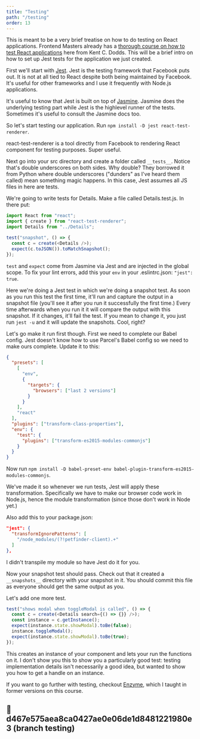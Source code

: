 ```yaml
---
title: "Testing"
path: "/testing"
order: 13
---
```


This is meant to be a very brief treatise on how to do testing on React applications. Frontend Masters already has a [thorough course on how to test React applications][kcd] here from Kent C. Dodds. This will be a brief intro on how to set up Jest tests for the application we just created.

First we'll start with [Jest][jest]. Jest is the testing framework that Facebook puts out. It is not at all tied to React despite both being maintained by Facebook. It's useful for other frameworks and I use it frequently with Node.js applications.

It's useful to know that Jest is built on top of [Jasmine][jasmine]. Jasmine does the underlying testing part while Jest is the highlevel runner of the tests. Sometimes it's useful to consult the Jasmine docs too.

So let's start testing our application. Run `npm install -D jest react-test-renderer`.

react-test-renderer is a tool directly from Facebook to rendering React component for testing purposes. Super useful.

Next go into your src directory and create a folder called `__tests__`. Notice that's double underscores on both sides. Why double? They borrowed it from Python where double underscores ("dunders" as I've heard them called) mean something magic happens. In this case, Jest assumes all JS files in here are tests.

We're going to write tests for Details. Make a file called Details.test.js. In there put:

```javascript
import React from "react";
import { create } from "react-test-renderer";
import Details from "../Details";

test("snapshot", () => {
  const c = create(<Details />);
  expect(c.toJSON()).toMatchSnapshot();
});
```

`test` and `expect` come from Jasmine via Jest and are injected in the global scope. To fix your lint errors, add this your `env` in your .eslintrc.json: `"jest": true`.

Here we're doing a Jest test in which we're doing a snapshot test. As soon as you run this test the first time, it'll run and capture the output in a snapshot file (you'll see it after you run it successfully the first time.) Every time afterwards when you run it it will compare the output with this snapshot. If it changes, it'll fail the test. If you mean to change it, you just run `jest -u` and it will update the snapshots. Cool, right?

Let's go make it run first though. First we need to complete our Babel config. Jest doesn't know how to use Parcel's Babel config so we need to make ours complete. Update it to this:

```json
{
  "presets": [
    [
      "env",
      {
        "targets": {
          "browsers": ["last 2 versions"]
        }
      }
    ],
    "react"
  ],
  "plugins": ["transform-class-properties"],
  "env": {
    "test": {
      "plugins": ["transform-es2015-modules-commonjs"]
    }
  }
}
```

Now run `npm install -D babel-preset-env babel-plugin-transform-es2015-modules-commonjs`.

We've made it so whenever we run tests, Jest will apply these transformation. Specifically we have to make our browser code work in Node.js, hence the module transformation (since those don't work in Node yet.)

Also add this to your package.json:

```json
"jest": {
  "transformIgnorePatterns": [
    "/node_modules/(?!petfinder-client).+"
  ]
},
```

I didn't transpile my module so have Jest do it for you.

Now your snapshot test should pass. Check out that it created a `__snapshots__` directory with your snapshot in it. You should commit this file as everyone should get the same output as you.

Let's add one more test.

```javascript
test("shows modal when toggleModal is called", () => {
  const c = create(<Details search={() => {}} />);
  const instance = c.getInstance();
  expect(instance.state.showModal).toBe(false);
  instance.toggleModal();
  expect(instance.state.showModal).toBe(true);
});
```

This creates an instance of your component and lets your run the functions on it. I don't show you this to show you a particularly good test: testing implementation details isn't necessarily a good idea, but wanted to show you how to get a handle on an instance.

If you want to go further with testing, checkout [Enzyme][enzyme], which I taught in former versions on this course.

## 🌳 d467e575aea8ca0427ae0e06de1d8481221980e3 (branch testing)

[kcd]: https://frontendmasters.com/courses/testing-react/
[jest]: https://jestjs.io
[jasmine]: https://jasmine.github.io/
[enzyme]: http://airbnb.io/enzyme/
